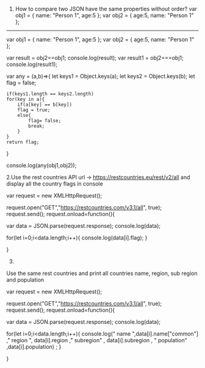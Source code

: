 1. How to compare two JSON have the same properties without order?
var obj1 = { name: "Person 1", age:5 };
var obj2 = { age:5, name: "Person 1" };
--------------------------------------------

var obj1 = { name: "Person 1", age:5 };
var obj2 = { age:5, name: "Person 1" };

var result = obj2==obj1;
console.log(result);
var result1 = obj2===obj1;
console.log(result1);


var any = (a,b)=>{
    let keys1 = Object.keys(a);
    let keys2 = Object.keys(b);
    let flag = false;

    if(keys1.length == keys2.length)
    for(key in a){
        if(a[key] == b[key])
        flag = true;
        else{
            flag= false;
            break;
        }
    }
    return flag;
}

console.log(any(obj1,obj2));

2.Use the rest countries API url -> https://restcountries.eu/rest/v2/all and display all the country flags in console


var request = new XMLHttpRequest();

request.open("GET","https://restcountries.com/v3.1/all", true);
request.send();
request.onload=function(){

var data = JSON.parse(request.response);
console.log(data);

for(let i=0;i<data.length;i++){
    console.log(data[i].flag);
}

}


3.
Use the same rest countries and print all countries name, region, sub region and population

var request = new XMLHttpRequest();

request.open("GET","https://restcountries.com/v3.1/all", true);
request.send();
request.onload=function(){

var data = JSON.parse(request.response);
console.log(data);

for(let i=0;i<data.length;i++){
    console.log(" name ",data[i].name["common"] ," region ", data[i].region ," subregion" , data[i].subregion , " population" ,data[i].population) ;
}

}

